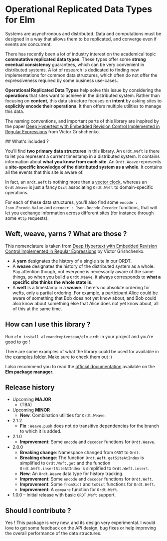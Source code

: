 # Operational Replicated Data Types for Elm

Systems are asynchronous and distributed. Data and computations must be designed in a way that
allows them to be replicated, and converge even if events are concurrent.

There has recently been a lot of industry interest on the academical topic **commutative replicated
data types**. These types offer some **strong eventual consistency** guarantees, which can be very
convenient in distributed systems. A lot of research is dedicated to finding new implementations for
common data structures, which often do not offer the expressiveness required by some business
use-cases.

**Operational Replicated Data Types** help solve this issue by considering the **operations** that
sites want to achieve in the distributed system. Rather than focusing on **content**, this
data structure focuses on **intent** by asking sites to **explicitly encode their operations**. It
then offers multiple utilities to manage this data.

The naming conventions, and important parts of this library are inspired by the paper
[Deep Hypertext with Embedded Revision Control Implemented in Regular Expressions](https://dl.acm.org/citation.cfm?id=1832777)
from Victor Grishchenko.


## What's included ?

You'll find **two primary data structures** in this library. An `Ordt.Weft` is there to let you 
represent a current timestamp in a distributed system. It contains information about **what you know 
from each site**. An `Ordt.Weave` represents a **site-specific knowledge of the distributed system
as a whole**. It contains all the events that this site is aware of.

In fact, an `Ordt.Weft` is nothing more than a [vector clock](https://en.wikipedia.org/wiki/Vector_clock),
whereas an `Ordt.Weave` is just a fancy `Dict` associating `Ordt.Weft` to domain-specific 
operations.

For each of these data structures, you'll also find some `encode : Json.Encode.Value` and
`decoder : Json.Decode.Decoder` functions, that will let you exchange information across
different sites (for instance through some `Http` requests).

## Weft, weave, yarns ? What are those ?

This nomenclature is taken from [Deep Hypertext with Embedded Revision Control Implemented in Regular Expressions](https://dl.acm.org/citation.cfm?id=1832777)
by Victor Grishchenko.

- A **yarn** designates the history of a single site in our ORDT.
- A **weave** designates the history of the distributed system as a whole. Pay attention though, not
  everyone is necessarily aware of the same things, so when you build a `Ordt.Weave`, it always 
  corresponds to **what a specific site thinks the whole state is**.
- A **weft** is a timestamp in a **weave**. There's no absolute ordering for wefts, only a partial
  ordering. For example, a participant Alice could be aware of something that Bob does not yet know
  about, and Bob could also know about something else that Alice does not yet know about, all of
  this at the same time.

## How can I use this library ?

Run `elm install alexandrepiveteau/elm-ordt` in your project and you're good to go !

There are some examples of what the library could be used for available in the [examples folder](tests/Test/Examples/).
Make sure to check them out :)

I also recommend you to read the [official documentation](https://package.elm-lang.org/packages/alexandrepiveteau/elm-ordt/latest/)
available on the **Elm package manager**.

## Release history

* Upcoming **MAJOR**
    * (TBA)
* Upcoming **MINOR**
    * **New**: Combination utilities for `Ordt.Weave`.
* 2.1.2
    * **Fix** : `Weave.push` does not do transitive dependencies for the branch to which it is added.
* 2.1.0
    * **Improvement**: Some `encode` and `decoder` functions for `Ordt.Weave`.
* 2.0.0
    * **Breaking change**: Namespace changed from `ORDT` to `Ordt`.
    * **Breaking change**: The function `Ordt.Weft.getSiteAtIndex` is simplified to `Ordt.Weft.get`
        and the function `Ordt.Weft.insertSiteAtIndex` is simplified to `Ordt.Weft.insert`.
    * **New**: An `Ordt.Weave` data type for history tracking.
    * **Improvement**: Some `encode` and `decoder` functions for `Ordt.Weft`.
    * **Improvement**: Some `fromDict` and `toDict` functions for `Ordt.Weft`.
    * **Improvement**: A `compare` function for `Ordt.Weft`.
* 1.0.0 – Initial release with basic `ORDT.Weft` support.

## Should I contribute ?

Yes ! This package is very new, and its design very experimental. I would love to get some
feedback on the API design, bug fixes or help improving the overall performance of the data
structures.